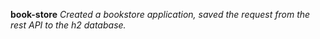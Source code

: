  **book-store** *Created a bookstore application, saved the request from the rest API to the h2 database.*
